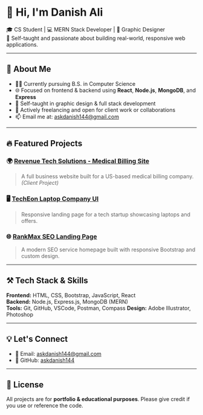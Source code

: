 # 👋 Hi, I'm Danish Ali

🎓 CS Student | 💻 MERN Stack Developer | 🎨 Graphic Designer  
🚀 Self-taught and passionate about building real-world, responsive web applications.

---

## 💼 About Me

- 👨‍💻 Currently pursuing B.S. in Computer Science  
- 🌐 Focused on frontend & backend using **React**, **Node.js**, **MongoDB**, and **Express**
- 🧠 Self-taught in graphic design & full stack development  
- 🎯 Actively freelancing and open for client work or collaborations  
- 📫 Email me at: askdanish144@gmail.com

---

## 🔥 Featured Projects

### 🌍 [Revenue Tech Solutions - Medical Billing Site](https://www.revenuetechsolutions.com/)
> A full business website built for a US-based medical billing company. *(Client Project)*

### 🖥️ [TechEon Laptop Company UI](https://askdanish144.github.io/TechEon-laptop-bootstrap-frontend/)
> Responsive landing page for a tech startup showcasing laptops and offers.

### 🌐 [RankMax SEO Landing Page](https://askdanish144.github.io/RankMax-seo-service-landing-page/)
> A modern SEO service homepage built with responsive Bootstrap and custom design.

---

## ⚒️ Tech Stack & Skills

**Frontend:** HTML, CSS, Bootstrap, JavaScript, React  
**Backend:** Node.js, Express.js, MongoDB (MERN)  
**Tools:** Git, GitHub, VSCode, Postman, Compass
**Design:** Adobe Illustrator, Photoshop

---

## 💡 Let's Connect

- 📧 Email: askdanish144@gmail.com
- 🔗 GitHub: [askdanish144](https://github.com/askdanish144)

---

## 📄 License

All projects are for **portfolio & educational purposes**. Please give credit if you use or reference the code.
